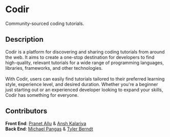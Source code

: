 # Codir

Community-sourced coding tutorials.

## Description

Codir is a platform for discovering and sharing coding tutorials from around the web. It aims to create a one-stop destination for developers to find high-quality, relevant tutorials for a wide range of programming languages, libraries, frameworks, and other technologies. 
<br /><br />
With Codir, users can easily find tutorials tailored to their preferred learning style, experience level, and desired duration. Whether you're a beginner just starting out or an experienced developer looking to expand your skills, Codir has something for everyone.

## Contributors

**Front End**: [Pranet Allu](https://github.com/PRANETALLU) & [Ansh Kalariya](https://github.com/ansh-kalariya)<br />
**Back End**: [Michael Pangas](https://github.com/mpangas) & [Tyler Berndt](https://github.com/tylerberndt03)
